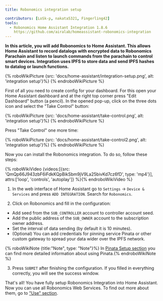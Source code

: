 ```yaml
---
title: Robonomics integration setup

contributors: [LoSk-p, nakata5321, Fingerling42]
tools:
  - Robonomics Home Assistant Integration 1.8.6
    https://github.com/airalab/homeassistant-robonomics-integration
---
```


**In this article, you will add Robonomics to Home Assistant. This allows Home Assistant to record datalogs with encrypted data to Robonomics Parachain and listen to launch commands from the parachain to control smart devices. Integration uses IPFS to store data and send IPFS hashes to datalog or launch functions.**

{% roboWikiPicture {src: 'docs/home-assistant/integration-setup.png', alt: 'integration setup'}%} {% endroboWikiPicture %}

First of all you need to create config for your dashboard. For this open your Home Assistant dashboard and at the right top corner press "Edit Dashboard" button (a pencil).
In the opened pop-up, click on the three dots icon and select the "Take Control" button:

{% roboWikiPicture {src: 'docs/home-assistant/take-control.png', alt: 'integration setup'}%} {% endroboWikiPicture %}

Press "Take Control" one more time:

{% roboWikiPicture {src: 'docs/home-assistant/take-control2.png', alt: 'integration setup'}%} {% endroboWikiPicture %}

Now you can install the Robonomics integration. To do so, follow these steps:
 
{% roboWikiVideo {videos:[{src: 'QmQp66J943zbF6iFdkKQpBikSbm9jV9La25bivKd7cz6fD', type: 'mp4'}], attrs:['loop', 'controls', 'autoplay']} %}{% endroboWikiVideo %}

1. In the web interface of Home Assistant go to `Settings` -> `Device & Services` and press `ADD INTEGRATION`. Search for `Robonomics`.

2. Click on Robonomics and fill in the configuration:

- Add seed from the `SUB_CONTROLLER` account to controller account seed.
- Add the public address of the `SUB_OWNER` account to the subscription owner address.
- Set the interval of data sending (by default it is 10 minutes).
- (Optional) You can add credentials for pinning service Pinata or other custom gateway to spread your data wider over the IPFS network.

{% roboWikiNote {title:"Note", type: "Note"}%} In [Pinata Setup section](/docs/pinata-setup) you can find more detailed information about using Pinata.{% endroboWikiNote %}

3. Press `SUBMIT` after finishing the configuration. If you filled in everything correctly, you will see the success window.

That's all! You have fully setup Robonomics Integration into Home Assistant. Now you can use all
Robonomics Web Services. To find out more about them, go to ["Use" section](/docs/add-user).
